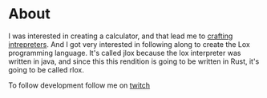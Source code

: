 # About
I was interested in creating a calculator, and that lead me to [crafting intrepreters](https://craftinginterpreters.com/).
And I got very interested in following along to create the Lox programming language.
It's called jlox because the lox interpreter was written in java, and since this
this rendition is going to be written in Rust, it's going to be called rlox.

To follow development follow me on [twitch](https://twitch.tv/cerenitty)
